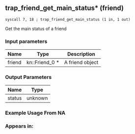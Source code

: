 ## trap_friend_get_main_status* (friend)

`syscall 7, 18 ; trap_friend_get_main_status (1 in, 1 out)`

Get the main status of a friend

### Input parameters
| Name | Type | Description
|------|------|------------
| friend   | kn::Friend_0 *   | A friend object


### Output Parameters
| Name | Type
|------|-----
| status   | unknown   
### Example Usage From NA



### Appears in:



